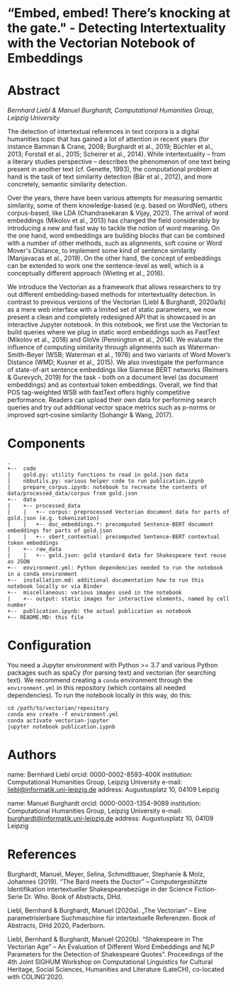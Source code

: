 # “Embed, embed! There’s knocking at the gate." - Detecting Intertextuality with the Vectorian Notebook of Embeddings

# Abstract

*Bernhard Liebl & Manuel Burghardt, Computational Humanities Group, Leipzig University*

The detection of intertextual references in text corpora is a digital humanities topic that has gained a lot of attention in recent years (for instance Bamman & Crane, 2008; Burghardt et al., 2019; Büchler et al., 2013; Forstall et al., 2015; Scheirer et al., 2014). While intertextuality – from a literary studies perspective – describes the phenomenon of one text being present in another text (cf. Genette, 1993), the computational problem at hand is the task of text similarity detection (Bär et al., 2012), and more concretely, semantic similarity detection.

Over the years, there have been various attempts for measuring semantic similarity, some of them knowledge-based (e.g. based on WordNet), others corpus-based, like LDA (Chandrasekaran & Vijay, 2021). The arrival of word embeddings (Mikolov et al., 2013) has changed the field considerably by introducing a new and fast way to tackle the notion of word meaning. On the one hand, word embeddings are building blocks that can be combined with a number of other methods, such as alignments, soft cosine or Word Mover's Distance, to implement some kind of sentence similarity (Manjavacas et al., 2019). On the other hand, the concept of embeddings can be extended to work one the sentence-level as well, which is a conceptually different approach (Wieting et al., 2016).

We introduce the Vectorian as a framework that allows researchers to try out different embedding-based methods for intertextuality detection. In contrast to previous versions of the Vectorian (Liebl & Burghardt, 2020a/b) as a mere web interface with a limited set of static parameters, we now present a clean and completely redesigned API that is showcased in an interactive Jupyter notebook. In this notebook, we first use the Vectorian to build queries where we plug in static word embeddings such as FastText (Mikolov et al., 2018) and GloVe (Pennington et al., 2014). We evaluate the influence of computing similarity through alignments such as Waterman-Smith-Beyer (WSB; Waterman et al., 1976) and two variants of Word Mover’s Distance (WMD; Kusner et al., 2015). We also investigate the performance of state-of-art sentence embeddings like Siamese BERT networks (Reimers & Gurevych, 2019) for the task - both on a document level (as document embeddings) and as contextual token embeddings. Overall, we find that POS tag-weighted WSB with fastText offers highly competitive performance. Readers can upload their own data for performing search queries and try out additional vector space metrics such as p-norms or improved sqrt‐cosine similarity (Sohangir & Wang, 2017).

# Components

```
.
+--  code
|    gold.py: utility functions to read in gold.json data
|    nbbutils.py: various helper code to run publication.ipynb
|    prepare_corpus.ipynb: notebook to recreate the contents of data/processed_data/corpus from gold.json
+--  data
|    +-- processed_data
|    |   +-- corpus: preprocessed Vectorian document data for parts of gold.json (e.g. tokenization)
|    |   +-- doc_embeddings.*: precomputed Sentence-BERT document embeddings for parts of gold.json
|    |   +-- sbert_contextual: precomputed Sentence-BERT contextual token embeddings
|    +-- raw_data
|    |   +-- gold.json: gold standard data for Shakespeare text reuse as JSON 
+--  environment.yml: Python dependencies needed to run the notebook in a conda environment
+--  installation.md: additional documentation how to run this notebook locally or via Binder
+--  miscellaneous: various images used in the notebook
|    +-- output: static images for interactive elements, named by cell number
+--  publication.ipynb: the actual publication as notebook
+-- README.MD: this file
```

# Configuration

You need a Jupyter environment with Python >= 3.7 and various Python packages such as spaCy (for
parsing text) and vectorian (for searching text). We recommend creating a `conda` environment
through the `environment.yml` in this repository (which contains all needed dependencies). To
run the notebook locally in this way, do this:

```
cd /path/to/vectorian/repository
conda env create -f environment.yml
conda activate vectorian-jupyter
jupyter notebook publication.iypnb
```

# Authors

name: Bernhard Liebl
orcid: 0000-0002-8593-400X
institution: Computational Humanities Group, Leipzig University
e-mail: liebl@informatik.uni-leipzig.de
address: Augustusplatz 10, 04109 Leipzig

name: Manuel Burghardt
orcid: 0000-0003-1354-9089
institution: Computational Humanities Group, Leipzig University
e-mail: burghardt@informatik.uni-leipzig.de
address: Augustusplatz 10, 04109 Leipzig

# References

Burghardt, Manuel, Meyer, Selina, Schmidtbauer, Stephanie & Molz, Johannes (2019). “The Bard meets the Doctor” – Computergestützte Identifikation intertextueller Shakespearebezüge in der Science Fiction-Serie Dr. Who. Book of Abstracts, DHd.

Liebl, Bernhard & Burghardt, Manuel (2020a). „The Vectorian“ – Eine parametrisierbare Suchmaschine für intertextuelle Referenzen. Book of Abstracts, DHd 2020, Paderborn.

Liebl, Bernhard & Burghardt, Manuel (2020b). “Shakespeare in The Vectorian Age” – An Evaluation of Different Word Embeddings and NLP Parameters for the Detection of Shakespeare Quotes”. Proceedings of the 4th Joint SIGHUM Workshop on Computational Linguistics for Cultural Heritage, Social Sciences, Humanities and Literature (LateCH), co-located with COLING’2020.

